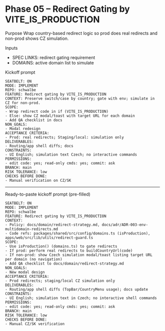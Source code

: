 # Phase 05 – Redirect Gating by VITE_IS_PRODUCTION

Purpose
Wrap country-based redirect logic so prod does real redirects and non-prod shows CZ simulation.

Inputs
- SPEC LINKS: redirect gating requirement
- DOMAINS: active domain list to simulate

Kickoff prompt
```
SEATBELT: ON
MODE: IMPLEMENT
REPO: schwalbe
FEATURE: Redirect gating by VITE_IS_PRODUCTION
CONTEXT: Preserve switch/case by country; gate with env; simulate in CZ for non-prod.
SCOPE:
- Wrap redirect code in if (VITE_IS_PRODUCTION)
- Else: show CZ modal/toast with target URL for each domain
- Add QA checklist in docs
NON_GOALS:
- Modal redesign
ACCEPTANCE CRITERIA:
- Prod: real redirects; Staging/local: simulation only
DELIVERABLES:
- Routing/app shell diffs; docs
CONSTRAINTS:
- UI English; simulation text Czech; no interactive commands
PERMISSIONS:
- edit code: yes; read-only cmds: yes; commit: ask
BRANCH: main
RISK TOLERANCE: low
CHECKS BEFORE DONE:
- Manual verification on CZ/SK
```

---

Ready-to-paste kickoff prompt (pre-filled)
```
SEATBELT: ON
MODE: IMPLEMENT
REPO: schwalbe
FEATURE: Redirect gating by VITE_IS_PRODUCTION
CONTEXT:
- Policy: docs/domain/redirect-strategy.md, docs/adr/ADR-003-env-multidomain-redirects.md
- Code refs: packages/shared/src/config/domains.ts (isProduction), apps/web/src/lib/utils/redirect-guard.ts
SCOPE:
- Use isProduction() (domains.ts) to gate redirects
- If prod: perform real redirects to buildCountryUrl(code)
- If non-prod: show Czech simulation modal/toast listing target URL per domain (no navigation)
- Add QA checklist to docs/domain/redirect-strategy.md
NON_GOALS:
- New modal design
ACCEPTANCE CRITERIA:
- Prod redirects; staging/local CZ simulation only
DELIVERABLES:
- Routing/app shell diffs (TopBar/CountryMenu usage); docs update
CONSTRAINTS:
- UI English; simulation text in Czech; no interactive shell commands
PERMISSIONS:
- edit code: yes; read-only cmds: yes; commit: ask
BRANCH: main
RISK TOLERANCE: low
CHECKS BEFORE DONE:
- Manual CZ/SK verification
```
